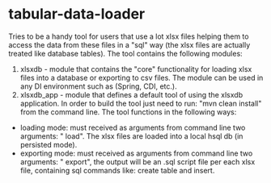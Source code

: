 # tabular-data-loader
Tries to be a handy tool for users that use a lot xlsx files helping them to access the data from these files in a "sql" way (the xlsx files are actually treated like database tables). The tool contains the following modules: 
1. xlsxdb - module that contains the "core" functionality for loading xlsx files into a database or exporting to csv files. The module can be used in any DI environment such as (Spring, CDI, etc.).
2. xlsxdb_app - module that defines a default tool of using the xlsxdb application.  In order to build the tool just need to run: "mvn clean install" from the command line. 
The tool functions in the following ways:
- loading mode: must received as arguments from command line two arguments: "<folder path> load". The xlsx files are loaded into a local hsql db (in persisted mode).
- exporting mode: must received as arguments from command line two arguments: "<folder path> export", the output will be an .sql script file per each xlsx file, containing sql commands like: create table and insert.
